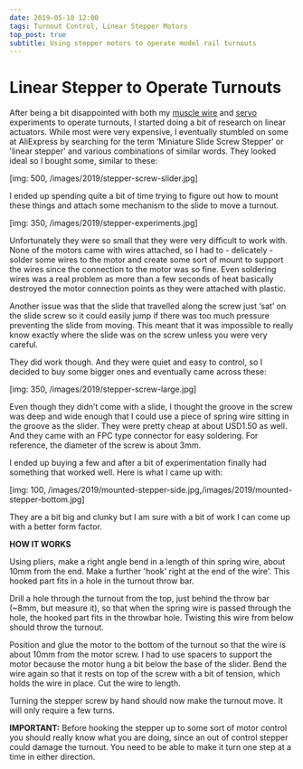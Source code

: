 ```yaml
---
date: 2019-05-10 12:00
tags: Turnout Control, Linear Stepper Motors
top_post: true
subtitle: Using stepper motors to operate model rail turnouts
---
```


# Linear Stepper to Operate Turnouts

After being a bit disappointed with both my [muscle wire] and [servo] experiments to operate turnouts, I started doing a bit of research on linear actuators. While most were very expensive, I eventually stumbled on some at AliExpress by searching for the term ‘Miniature Slide Screw Stepper’ or 'linear stepper' and various combinations of similar words. They looked ideal so I bought some, similar to these:

<!--more-->

[img: 500, /images/2019/stepper-screw-slider.jpg]

I ended up spending quite a bit of time trying to figure out how to mount these things and attach some mechanism to the slide to move a turnout. 

[img: 350, /images/2019/stepper-experiments.jpg]

Unfortunately they were so small that they were very difficult to work with. None of the motors came with wires attached, so I had to - delicately - solder some wires to the motor and create some sort of mount to support the wires since the connection to the motor was so fine. Even soldering wires was a real problem as more than a few seconds of heat basically destroyed the motor connection points as they were attached with plastic.

Another issue was that the slide that travelled along the screw just ‘sat’ on the slide screw so it could easily jump if there was too much pressure preventing the slide from moving. This meant that it was impossible to really know exactly where the slide was on the screw unless you were very careful.

They did work though. And they were quiet and easy to control, so I decided to buy some bigger ones and eventually came across these:

[img: 350, /images/2019/stepper-screw-large.jpg]

Even though they didn’t come with a slide, I thought the groove in the screw was deep and wide enough that I could use a piece of spring wire sitting in the groove as the slider. They were pretty cheap at about USD1.50 as well. And they came with an FPC type connector for easy soldering. For reference, the diameter of the screw is about 3mm.

I ended up buying a few and after a bit of experimentation finally had something that worked well. Here is what I came up with:

[img: 100, /images/2019/mounted-stepper-side.jpg,/images/2019/mounted-stepper-bottom.jpg]

They are a bit big and clunky but I am sure with a bit of work I can come up with a better form factor.

**HOW IT WORKS** 

Using pliers, make a right angle bend in a length of thin spring wire, about 10mm from the end. Make a further 'hook' right at the end of the wire'. This hooked part fits in a hole in the turnout throw bar. 

Drill a hole through the turnout from the top, just behind the throw bar (~8mm, but measure it), so that when the spring wire is passed through the hole, the hooked part fits in the throwbar hole. Twisting this wire from below should throw the turnout.

Position and glue the motor to the bottom of the turnout so that the wire is about 10mm from the motor screw. I had to use spacers to support the motor because the motor hung a bit below the base of the slider. Bend the wire again so that it rests on top of the screw with a bit of tension, which holds the wire in place. Cut the wire to length.

Turning the stepper screw by hand should now make the turnout move. It will only require a few turns.

**IMPORTANT:** Before hooking the stepper up to some sort of motor control you should really know what you are doing, since an out of control stepper could damage the turnout. You need to be able to make it turn one step at a time in either direction.


[muscle wire]: /2018/2018-05-21-muscle-wire-update
[servo]: /2018/2018-04-15-rc-servos
